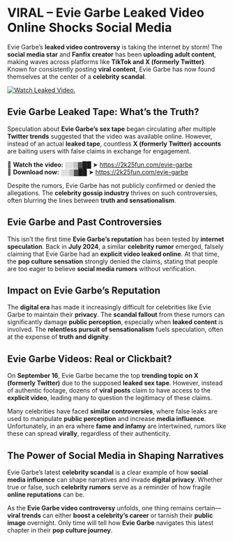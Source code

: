 # VIRAL – Evie Garbe Leaked Video Online Shocks Social Media 

Evie Garbe’s **leaked video controversy** is taking the internet by storm! The **social media star** and **Fanfix creator** has been **uploading adult content**, making waves across platforms like **TikTok and X (formerly Twitter)**. Known for consistently posting **viral content**, Evie Garbe has now found themselves at the center of a **celebrity scandal**.  

[![Watch Leaked Video.](https://miro.medium.com/v2/resize:fit:828/format:webp/1*cilzJN44JGOrTw9NJCrNHA.gif "Watch Leaked Video")](https://2k25fun.com/evie-garbe)

## **Evie Garbe Leaked Tape: What’s the Truth?**  
Speculation about **Evie Garbe’s sex tape** began circulating after multiple **Twitter trends** suggested that the video was available online. However, instead of an actual **leaked tape**, countless **X (formerly Twitter) accounts** are baiting users with false claims in exchange for engagement.  

🔹 **Watch the video:** ░░▒▓██ ➤ https://2k25fun.com/evie-garbe  
🔹 **Download now:** ░░▒▓██ ➤ https://2k25fun.com/evie-garbe  

Despite the rumors, Evie Garbe has not publicly confirmed or denied the allegations. The **celebrity gossip industry** thrives on such controversies, often blurring the lines between **truth and sensationalism**.  

## **Evie Garbe and Past Controversies**  
This isn’t the first time **Evie Garbe’s reputation** has been tested by **internet speculation**. Back in **July 2024**, a similar **celebrity rumor** emerged, falsely claiming that Evie Garbe had an **explicit video leaked online**. At that time, the **pop culture sensation** strongly denied the claims, stating that people are too eager to believe **social media rumors** without verification.  

## **Impact on Evie Garbe’s Reputation**  
The **digital era** has made it increasingly difficult for celebrities like Evie Garbe to maintain their **privacy**. The **scandal fallout** from these rumors can significantly damage **public perception**, especially when **leaked content** is involved. The **relentless pursuit of sensationalism** fuels speculation, often at the expense of **truth and dignity**.  

## **Evie Garbe Videos: Real or Clickbait?**  
On **September 16**, Evie Garbe became the top **trending topic on X (formerly Twitter)** due to the supposed **leaked sex tape**. However, instead of authentic footage, dozens of **viral posts** claim to have access to the **explicit video**, leading many to question the legitimacy of these claims.  

Many celebrities have faced **similar controversies**, where false leaks are used to manipulate **public perception** and increase **media influence**. Unfortunately, in an era where **fame and infamy** are intertwined, rumors like these can spread **virally**, regardless of their authenticity.  

## **The Power of Social Media in Shaping Narratives**  
Evie Garbe’s latest **celebrity scandal** is a clear example of how **social media influence** can shape narratives and invade **digital privacy**. Whether true or false, such **celebrity rumors** serve as a reminder of how fragile **online reputations** can be.  

As the **Evie Garbe video controversy** unfolds, one thing remains certain—**viral trends** can either **boost a celebrity’s career** or tarnish their **public image** overnight. Only time will tell how **Evie Garbe** navigates this latest chapter in their **pop culture journey**. 